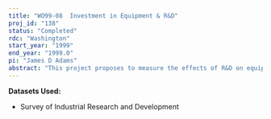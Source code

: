 ```yaml
---
title: "WO99-08  Investment in Equipment & R&D"
proj_id: "138"
status: "Completed"
rdc: "Washington"
start_year: "1999"
end_year: "1999.0"
pi: "James D Adams"
abstract: "This project proposes to measure the effects of R&D on equipment spending at the plant level. Beginning with a descriptive analysis of investment spikes, we intend to measure the influence of R&D on the frequency of large investment episodes both in cross-section and (data permitting) in time series. A separate analysis seeks to estimate the effect of R&D on the decision to invest in physical capital. An accompanying theoretical analysis sets forth the parameters of interest, which we shall attempt to estimate based on investment behavior."
---
```


**Datasets Used:**

  - Survey of Industrial Research and Development 

